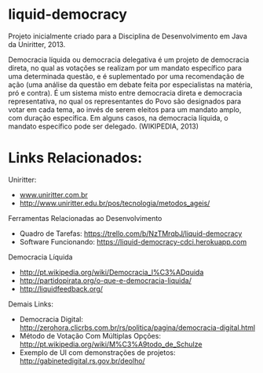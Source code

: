 liquid-democracy
================

Projeto inicialmente criado para a Disciplina de Desenvolvimento em Java da Uniritter, 2013.

Democracia líquida ou democracia delegativa é um projeto de democracia direta, no qual as votações 
se realizam por um mandato específico para uma determinada questão, e é suplementado por uma recomendação 
de ação (uma análise da questão em debate feita por especialistas na matéria, pró e contra). É um sistema 
misto entre democracia direta e democracia representativa, no qual os representantes do Povo são designados 
para votar em cada tema, ao invés de serem eleitos para um mandato amplo, com duração específica. Em alguns 
casos, na democracia líquida, o mandato específico pode ser delegado. (WIKIPEDIA, 2013)


Links Relacionados:
===================

Uniritter:
* www.uniritter.com.br
* http://www.uniritter.edu.br/pos/tecnologia/metodos_ageis/

Ferramentas Relacionadas ao Desenvolvimento
* Quadro de Tarefas: https://trello.com/b/NzTMrqbJ/liquid-democracy
* Software Funcionando: https://liquid-democracy-cdci.herokuapp.com

Democracia Líquida
* http://pt.wikipedia.org/wiki/Democracia_l%C3%ADquida
* http://partidopirata.org/o-que-e-democracia-liquida/
* http://liquidfeedback.org/

Demais Links:
* Democracia Digital: http://zerohora.clicrbs.com.br/rs/politica/pagina/democracia-digital.html
* Método de Votação Com Múltiplas Opções: http://pt.wikipedia.org/wiki/M%C3%A9todo_de_Schulze
* Exemplo de UI com demonstrações de projetos: http://gabinetedigital.rs.gov.br/deolho/
